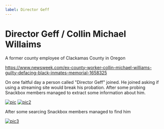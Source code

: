 ```yaml
---
label: Director Geff
---
```


# Director Geff / Collin Michael Willaims

A former county employee of Clackamas County in Oregon

https://www.newsweek.com/ex-county-worker-collin-michael-williams-guilty-defacing-black-inmates-memorial-1658325

On one faitful day a person called "Director Geff" joined.  He joined asking if using a streaming site would break his probation.  After some probing Snackbox members managed to extract some information about him.

[![pic](https://files.catbox.moe/qrop5g.png)](https://files.catbox.moe/qrop5g.png)
[![pic2](https://files.catbox.moe/t04849.png)](https://files.catbox.moe/t04849.png)

After some searcing Snackbox members managed to find him

[![pic3](https://files.catbox.moe/wes5oi.png)](https://files.catbox.moe/wes5oi.png)
